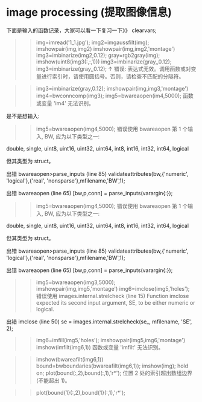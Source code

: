 # image processing (提取图像信息)
下面是输入的函数记录，大家可以看一下复习一下》》
 clearvars;
>> img=imread('1_1.jpg');
>> img2=imgaussfilt(img);
>> imshowpair(img,img2)
>> imshowpair(img,img2,'montage')
>> img3=imbinarize(img2,0.12);
>> gray=rgb2gray(img);
>> imshow(uint8(img3(:,:,1)))
>> img3=imbinarize(gray,,0.12);
 img3=imbinarize(gray,,0.12);
                      ↑
错误: 表达式无效。调用函数或对变量进行索引时，请使用圆括号。否则，请检查不匹配的分隔符。
 
>> img3=imbinarize(gray,0.12);
>> imshowpair(img,img3,'montage')
>> img4=bwconncomp(img3);
>> img5=bwareaopen(im4,5000);
函数或变量 'im4' 无法识别。
 
是不是想输入:
>> img5=bwareaopen(img4,5000);
错误使用 bwareaopen
第 1 个输入, BW, 应为以下类型之一:

double, single, uint8, uint16, uint32, uint64, int8, int16, int32, int64, logical

但其类型为 struct。

出错 bwareaopen>parse_inputs (line 85)
validateattributes(bw,{'numeric', 'logical'},{'real', 'nonsparse'},mfilename,'BW',1);

出错 bwareaopen (line 65)
[bw,p,conn] = parse_inputs(varargin{:});
 
>> img5=bwareaopen(img4,5000);
错误使用 bwareaopen
第 1 个输入, BW, 应为以下类型之一:

double, single, uint8, uint16, uint32, uint64, int8, int16, int32, int64, logical

但其类型为 struct。

出错 bwareaopen>parse_inputs (line 85)
validateattributes(bw,{'numeric', 'logical'},{'real', 'nonsparse'},mfilename,'BW',1);

出错 bwareaopen (line 65)
[bw,p,conn] = parse_inputs(varargin{:});
 
>> img5=bwareaopen(img3,5000);
>> imshowpair(img,img5,'montage')
>> img6=imclose(img5,'holes');
错误使用 images.internal.strelcheck (line 15)
Function imclose expected its second input argument, SE, to be either numeric or logical.

出错 imclose (line 50)
se = images.internal.strelcheck(se_, mfilename, 'SE', 2);
 
>> img6=imfill(img5,'holes');
>> imshowpair(img5,img6,'montage')
>> imshow(imfilt(img6,1))
函数或变量 'imfilt' 无法识别。
 
>> imshow(bwareafilt(img6,1))
>> bound=bwboundaries(bwareafilt(img6,1));
>> imshow(img);
>> hold on;
>> plot(bound(:,2),bound(:,1),'r*');
位置 2 处的索引超出数组边界(不能超出 1)。
 
>> plot(bound{1}(:,2),bound{1}(:,1),'r*');